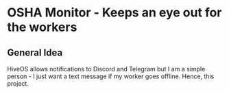 # OSHA Monitor - Keeps an eye out for the workers


## General Idea
HiveOS allows notifications to Discord and Telegram but I am a simple person - I just want a text message if my worker goes offline. Hence, this project.
